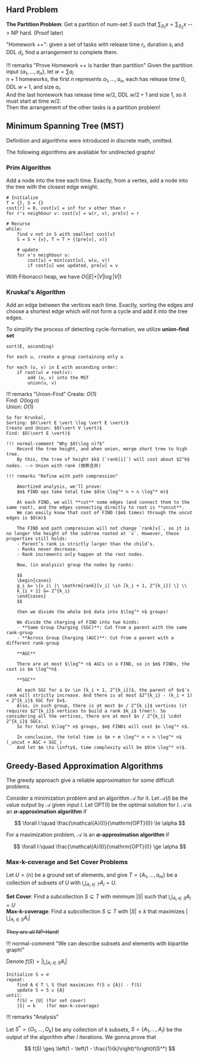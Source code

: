 
## Hard Problem

**The Partition Problem**: Get a partition of num-set $S$ such that $\sum_{S_1}x = \sum_{S_2}x$ --> NP hard. (Proof later)

"Homework ++": given a set of tasks with release time $r_i$, duration $s_i$ and DDL $d_i$, find a arrangement to complete them.

!!! remarks "Prove Homework ++ is harder than partition"
    Given the partition input $\{a_1, \ldots, a_n\}$, let $w = \sum a_i$  
    $n + 1$ homeworks, the first $n$ represents $a_1, \ldots, a_n$, each has release time $0$, DDL $w + 1$, and size $a_i$.  
    And the last homework has release time $w / 2$, DDL $w / 2 + 1$ and size $1$, so it must start at time $w / 2$.  
    Then the arrangement of the other tasks is a partition problem!

## Minimum Spanning Tree (MST)

Definition and algorithms were introduced in discrete math, omitted.

The following algorithms are available for undirected graphs!

### Prim Algorithm

Add a node into the tree each time. Exactly, from a vertex, add a node into the tree with the closest edge weight.

```
# Initialize
T = {}, S = {}
cost[r] = 0, cost[v] = inf for v other than r
for r's neighbour v: cost[v] = w(r, v), pre[v] = r

# Recurse
while:
    find v not in S with smallest cost[v]
    S = S + {v}, T = T + {(pre[v], v)}
    
    # update
    for v's neighbour u:
        cost[u] = min(cost[u], w(u, v))
        if cost[u] was updated, pre[u] = v
```

With Fibonacci heap, we have $O(\vert E \vert + \vert V \vert \log \vert V \vert)$

### Kruskal's Algorithm

Add an edge between the vertices each time. Exactly, sorting the edges and choose a shortest edge which will not form a cycle and add it into the tree edges.

To simplify the process of detecting cycle-formation, we utilize **union-find set**

```
sort(E, ascending)

for each u, create a group containing only u

for each (u, v) in E with ascending order:
    if root(u) ≠ root(v):
        add (u, v) into the MST
        union(u, v)
```

!!! remarks "Union-Find"
    Create: $O(1)$  
    Find: $O(\log n)$  
    Union: $O(1)$

    So for Kruskal,  
    Sorting: $O(\vert E \vert \log \vert E \vert)$  
    Create and Union: $O(\vert V \vert)$  
    Find: $O(\vert E \vert)$  

    !!! normal-comment "Why $O(\log n)?$"
        Record the tree height, and when union, merge short tree to high tree.  
        By this, the tree of height $k$ (`rank[i]`) will cost about $2^k$ nodes. --> Union with rank (按秩合并)

    !!! remarks "Refine with path compression"

        Amortized analysis, we'll prove:  
        $m$ FIND ops take total time $O(m \log^* n + n \log^* m)$

        At each FIND, we will **cut** some edges (and connect them to the same root), and the edges connecting directly to root is **uncut**.  
        We can easily know that cost of FIND ($m$ times) through the uncut edges is $O(m)$

        The FIND and path compression will not change `rank[v]`, so it is no longer the height of the subtree rooted at `v`. However, these properties still holds:  
        - Parent’s rank is strictly larger than the child’s.  
        - Ranks never decrease.  
        - Rank increments only happen at the root nodes.  
    
        Now, (in analysis) group the nodes by ranks:
    
        $$
        \begin{cases}
        g_i &= \{v_i\ |\ \mathrm{rank}[v_i] \in [k_i + 1, 2^{k_i}] \} \\
        k_{i + 1} &= 2^{k_i}
        \end{cases}
        $$
    
        then we divide the whole $n$ data into $\log^* n$ groups!
        
        We divide the charging of FIND into twe kinds:  
        - **Same Group Charging (SGC)**: Cut from a parent with the same rank-group  
        - **Across Group Charging (AGC)**: Cut from a parent with a different rank-group  
    
        **AGC**
        
        There are at most $\log^* n$ AGCs in a FIND, so in $m$ FINDs, the cost is $m \log^*n$
        
        **SGC**
        
        At each SGC for a $v \in [k_i + 1, 2^{k_i}]$, the parent of $v$'s rank will strictly increase. And there is at most $2^{k_i} - (k_i + 1) < 2^{k_i}$ SGC for $v$.  
        Also, in such group, there is at most $n / 2^{k_i}$ vertices (it requires $2^{k_i}$ vertices to build a rank $k_i$ tree!). So considering all the vertices, there are at most $n / 2^{k_i} \cdot 2^{k_i}$ SGCs.  
        So for total $\log^* n$ groups, $m$ FINDs will cost $n \log^* n$.
        
        In conclusion, the total time is $m + m \log^* n + n \log^* n$ (_uncut + AGC + SGC_)  
        And let $m \to \infty$, time complexity will be $O(m \log^* n)$.

## Greedy-Based Approximation Algorithms

The greedy approach give a reliable approximation for some difficult problems.

Consider a minimization problem and an algorithm $\mathcal{A}$ for it. Let $\mathcal{A}(I)$ be the value output by $\mathcal{A}$ given input $I$. Let $\mathrm{OPT}(I)$ be the optimal solution for $I$. $\mathcal{A}$ is an **$\alpha$-approximation algorithm** if  

$$
\forall I:\quad \frac{\mathcal{A}(I)}{\mathrm{OPT}(I)} \le \alpha
$$

For a maximization problem, $\mathcal{A}$ is an **$\alpha$-approximation algorithm** if  

$$
\forall I:\quad \frac{\mathcal{A}(I)}{\mathrm{OPT}(I)} \ge \alpha
$$

### Max-k-coverage and Set Cover Problems

Let $U = \langle n \rangle$ be a ground set of elements, and give $T = \{A_1, \ldots, a_m\}$ be a collection of subsets of $U$ with $\bigcup_{A_i \in T}A_i = U$.

**Set Cover**: Find a subcollection $S \subseteq T$ with minimum $\vert S \vert$ such that $\bigcup_{A_i \in S}A_i = U$  
**Max-k-coverage**: Find a subcollection $S \subseteq T$ with $\vert S \vert \leq k$ that maximizes $\left\vert \bigcup_{A_i \in S}A_i \right\vert$

~~They are all NP-Hard!~~

!!! normal-comment "We can describe subsets and elements with bipartite graph!"

Denote $f(S) = \left\vert \bigcup_{A_i \in S}A_i \right\vert$

```
Initialize S = ∅
repeat:
    find A ∈ T \ S that maximizes f(S ∪ {A}) - f(S)
    update S = S ∪ {A}
until:
    f(S) = |U| (for set cover)
    |S| = k    (for max-k-coverage)
```

!!! remarks "Analysis"

Let $S^* = \{O_1, \ldots, O_k\}$ be any collection of $k$ subsets, $S = \{A_1, \ldots, A_l\}$ be the output of the algorithm after $l$ iterations.  We gonna prove that

$$
f(S) \geq \left(1 - \left(1 - \frac{1}{k}\right)^l\right)f(S^*)
$$

